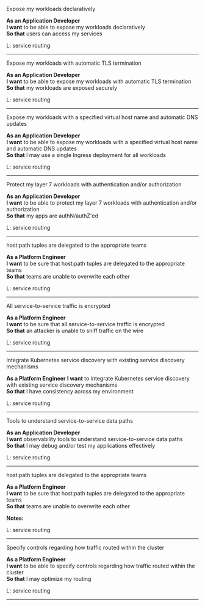 Expose my workloads declaratively 

**As an Application Developer**  
**I want** to be able to expose my workloads declaratively   
**So that** users can access my services  

L: service routing

---

Expose my workloads with automatic TLS termination 

**As an Application Developer**  
**I want** to be able to expose my workloads with automatic TLS termination   
**So that** my workloads are exposed securely

L: service routing

---

Expose my workloads with a specified virtual host name and automatic DNS updates

**As an Application Developer**  
**I want** to be able to expose my workloads with a specified virtual host name and automatic DNS updates   
**So that** I may use a single Ingress deployment for all workloads 

L: service routing

---

Protect my layer 7 workloads with authentication and/or authorization

**As an Application Developer**  
**I want** to be able to protect my layer 7 workloads with authentication and/or authorization   
**So that** my apps are authN/authZ'ed 

L: service routing

---

host:path tuples are delegated to the appropriate teams

**As a Platform Engineer**  
**I want** to be sure that host:path tuples are delegated to the appropriate teams   
**So that** teams are unable to overwrite each other  

L: service routing

---

All service-to-service traffic is encrypted

**As a Platform Engineer**  
**I want** to be sure that all service-to-service traffic is encrypted   
**So that** an attacker is unable to sniff traffic on the wire  

L: service routing

---

Integrate Kubernetes service discovery with existing service discovery mechanisms

**As a Platform Engineer**
**I want** to integrate Kubernetes service discovery with existing service discovery mechanisms   
**So that** I have consistency across my environment  

L: service routing

---

Tools to understand service-to-service data paths

**As an Application Developer**  
**I want** observability tools to understand service-to-service data paths  
**So that** I may debug and/or test my applications effectively

L: service routing

---

host:path tuples are delegated to the appropriate teams

**As a Platform Engineer**  
**I want** to be sure that host:path tuples are delegated to the appropriate teams   
**So that** teams are unable to overwrite each other  


**Notes:**

L: service routing

---

Specify controls regarding how traffic routed within the cluster 

**As a Platform Engineer**  
**I want** to be able to specify controls regarding how traffic routed within the cluster   
**So that** I may optimize my routing  

L: service routing

---

